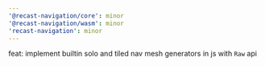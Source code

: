 ```yaml
---
'@recast-navigation/core': minor
'@recast-navigation/wasm': minor
'recast-navigation': minor
---
```


feat: implement builtin solo and tiled nav mesh generators in js with `Raw` api
